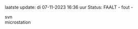 laatste update: 
di 07-11-2023 16:36   uur 
Status: FAALT - fout - 
<div class="service R">svn</div><div class="service Y">microstation</div>